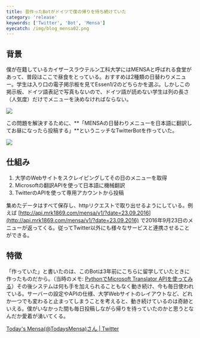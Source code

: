 ```yaml
---
title: 昔作ったBotがドイツで僕の帰りを待ち続けていた
category: 'release'
keywords: ['Twitter', 'Bot', 'Mensa']
eyecatch: /img/blog_mensa02.png
---
```


## 背景

僕が在籍しているカイザースラウテルン工科大学にはMENSAと呼ばれる食堂があって、普段はここで昼食をとっている。おすすめは2種類の日替わりメニュー。学生は入り口の電子掲示板を見てEssen1/2のどちらかを選ぶ。しかしこの掲示板、ドイツ語表記で写真もないので、ドイツ語が読めない学生は列の長さ（人気度）だけでメニューを決めなければならない。

![ ](/img/blog_mensa01.jpg)

この問題を解決するために、**「MENSAの日替わりメニューを日本語に翻訳してお昼になったら投稿する」**というニッチなTwitterBotを作っていた。

![ ](/img/blog_mensa02.png)

## 仕組み

1. 大学のWebサイトをスクレイピングしてその日のメニューを取得
2. Microsoftの翻訳APIを使って日本語に機械翻訳
3. TwitterのAPIを使って専用アカウントから投稿

集めたデータはすべて保存し、httpリクエストで取り出せるようにしている。例えば [http://api.mrk1869.com/mensa/v1/?date=23.09.2016](http://api.mrk1869.com/mensa/v1/?date=23.09.2016) で2016年9月23日のメニューが返ってくる。従ってTwitter以外にも様々なサービスと連携させることができる。

## 特徴

「作っていた」と書いたのは、このBotは3年前にこちらに留学していたときに作ったものだから。（当時のメモ: [PythonでMicrosoft Translator APIを使ってみる](/ja/posts/microsoft-translator/)）その後システムは何も手を加えられることもなく動き続け、今も毎日使われている。サーバーの設定やAPIの仕様、大学Webサイトのレイアウトなど、どれか一つでも変わると止まってしまうことを考えると、動き続けているのは奇跡といえる。僕がいなかった間も毎日投稿しながら帰りを待っていたのかと思うとなんだか愛着が湧いてくる。

[Today's Mensa(@TodaysMensa)さん \| Twitter](https://twitter.com/todaysmensa)